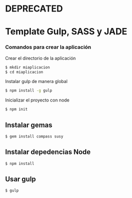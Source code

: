 # DEPRECATED

# Template Gulp, SASS y JADE

### Comandos para crear la aplicación

Crear el directorio de la aplicación
```sh
$ mkdir miaplicacion
$ cd miaplicacion
```
Instalar gulp de manera global

```sh
$ npm install -g gulp
```

Inicializar el proyecto con node

```sh
$ npm init
```


## Instalar gemas

```sh
$ gem install compass susy
```

## Instalar depedencias Node

```sh
$ npm install
```

## Usar gulp

```sh
$ gulp
```
